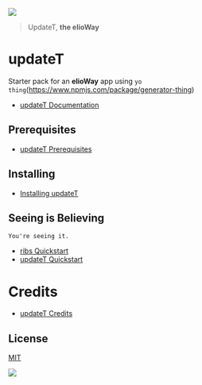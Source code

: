 ![](https://elioway.gitlab.io/ribs/updateT/elio-update-t-logo.png)

> UpdateT, **the elioWay**

# updateT

Starter pack for an **elioWay** app using `yo thing`(<https://www.npmjs.com/package/generator-thing>)

- [updateT Documentation](https://elioway.gitlab.io/ribs/updateT/)

## Prerequisites

- [updateT Prerequisites](https://elioway.gitlab.io/ribs/updateT/installing.html)

## Installing

- [Installing updateT](https://elioway.gitlab.io/ribs/updateT/installing.html)

## Seeing is Believing

```
You're seeing it.
```

- [ribs Quickstart](https://elioway.gitlab.io/ribs/quickstart.html)
- [updateT Quickstart](https://elioway.gitlab.io/ribs/updateT/quickstart.html)

# Credits

- [updateT Credits](https://elioway.gitlab.io/ribs/updateT/credits.html)

## License

[MIT](license)

![](https://elioway.gitlab.io/ribs/updateT/apple-touch-icon.png)
